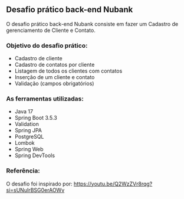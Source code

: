 ## Desafio prático back-end Nubank

O desafio prático back-end Nubank consiste em fazer um Cadastro de gerenciamento de Cliente e Contato.

### Objetivo do desafio prático:
- Cadastro de cliente
- Cadastro de contatos por cliente
- Listagem de todos os clientes com contatos
- Inserção de um cliente e contato
- Validação (campos obrigatórios)

### As ferramentas utilizadas:
- Java 17
- Spring Boot 3.5.3
- Validation
- Spring JPA
- PostgreSQL
- Lombok
- Spring Web
- Spring DevTools


### Referência:
O desafio foi inspirado por: https://youtu.be/Q2WzZVr8rqg?si=sUNuIrBSG0erAOWv

